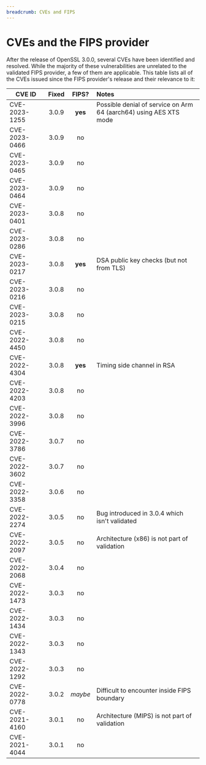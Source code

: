 ```yaml
---
breadcrumb: CVEs and FIPS
---
```

# CVEs and the FIPS provider

After the release of OpenSSL 3.0.0, several CVEs have been identified
and resolved.  While the majority of these vulnerabilities are unrelated
to the validated FIPS provider, a few of them are applicable.  This table
lists all of the CVEs issued since the FIPS provider's release and their
relevance to it:


CVE ID | Fixed | FIPS? | Notes
----- | :-: | :-: | :---------------
CVE-2023-1255 | 3.0.9 | **yes** | Possible denial of service on Arm 64 (aarch64) using AES XTS mode
CVE-2023-0466 | 3.0.9 | no |
CVE-2023-0465 | 3.0.9 | no |
CVE-2023-0464 | 3.0.9 | no |
CVE-2023-0401 | 3.0.8 | no |
CVE-2023-0286 | 3.0.8 | no |
CVE-2023-0217 | 3.0.8 | **yes** | DSA public key checks (but not from TLS)
CVE-2023-0216 | 3.0.8 | no |
CVE-2023-0215 | 3.0.8 | no |
CVE-2022-4450 | 3.0.8 | no |
CVE-2022-4304 | 3.0.8 | **yes** | Timing side channel in RSA
CVE-2022-4203 | 3.0.8 | no |
CVE-2022-3996 | 3.0.8 | no |
CVE-2022-3786 | 3.0.7 | no |
CVE-2022-3602 | 3.0.7 | no |
CVE-2022-3358 | 3.0.6 | no |
CVE-2022-2274 | 3.0.5 | no | Bug introduced in 3.0.4 which isn't validated
CVE-2022-2097 | 3.0.5 | no | Architecture (x86) is not part of validation
CVE-2022-2068 | 3.0.4 | no |
CVE-2022-1473 | 3.0.3 | no |
CVE-2022-1434 | 3.0.3 | no |
CVE-2022-1343 | 3.0.3 | no |
CVE-2022-1292 | 3.0.3 | no |
CVE-2022-0778 | 3.0.2 | _maybe_ | Difficult to encounter inside FIPS boundary
CVE-2021-4160 | 3.0.1 | no | Architecture (MIPS) is not part of validation
CVE-2021-4044 | 3.0.1 | no |

